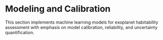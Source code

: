 # Modeling and Calibration

This section implements machine learning models for exoplanet habitability assessment with emphasis on model calibration, reliability, and uncertainty quantification.
